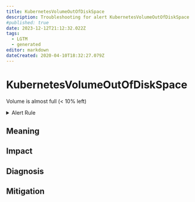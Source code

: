 ```yaml
---
title: KubernetesVolumeOutOfDiskSpace
description: Troubleshooting for alert KubernetesVolumeOutOfDiskSpace
#published: true
date: 2023-12-12T21:12:32.022Z
tags: 
  - LGTM
  - generated
editor: markdown
dateCreated: 2020-04-10T18:32:27.079Z
---
```


# KubernetesVolumeOutOfDiskSpace

Volume is almost full (< 10% left)

<details>
  <summary>Alert Rule</summary>

{{% rule "kubernetes/kubestate-exporter.yml" "KubernetesVolumeOutOfDiskSpace" %}}

{{% comment %}}

```yaml
alert: KubernetesVolumeOutOfDiskSpace
expr: kubelet_volume_stats_available_bytes / kubelet_volume_stats_capacity_bytes * 100 < 10
for: 2m
labels:
    severity: warning
annotations:
    summary: Kubernetes Volume out of disk space (instance {{ $labels.instance }})
    description: |-
        Volume is almost full (< 10% left)
          VALUE = {{ $value }}
          LABELS = {{ $labels }}
    runbook: https://github.com/srerun/prometheus-alerts/blob/main/content/runbooks/kubestate-exporter/KubernetesVolumeOutOfDiskSpace.md

```

{{% /comment %}}

</details>


## Meaning
[//]: # "Short paragraph that explains what the alert means"


## Impact
[//]: # "What could / will happen if the alert is not addressed"



## Diagnosis
[//]: # "Steps to take to identify the cause of the problem"



## Mitigation
[//]: # "The steps necessary to resolve the alert"
